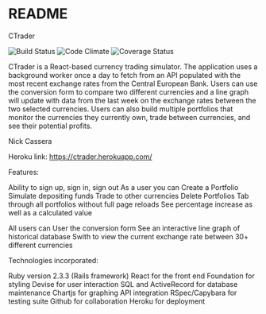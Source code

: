 # README
CTrader

![Build Status](https://codeship.com/projects/2d766f40-ed76-0134-1a2d-62023c06a575/status?branch=master)
![Code Climate](https://codeclimate.com/github/casserni/CurrencyExchanger.png)
![Coverage Status](https://coveralls.io/repos/casserni/CurrencyExchanger/badge.png)

CTrader is a React-based currency trading simulator. The application uses a background worker once a day to fetch from an API populated with the most recent exchange rates from the Central European Bank. Users can use the conversion form to compare two different currencies and a line graph will update with data from the last week on the exchange rates between the two selected currencies. Users can also build multiple portfolios that monitor the currencies they currently own, trade between currencies, and see their potential profits.

Nick Cassera

Heroku link: https://ctrader.herokuapp.com/

Features:

Ability to sign up, sign in, sign out As a user you can
Create a Portfolio
Simulate depositing funds
Trade to other currencies
Delete Portfolios
Tab through all portfolios without full page reloads
See percentage increase as well as a calculated value

All users can
User the conversion form
See an interactive line graph of historical database
Swith to view the current exchange rate between 30+ different currencies

Technologies incorporated:

Ruby version 2.3.3 (Rails framework)
React for the front end
Foundation for styling
Devise for user interaction
SQL and ActiveRecord for database maintenance
Chartjs for graphing
API integration
RSpec/Capybara for testing suite
Github for collaboration
Heroku for deployment
